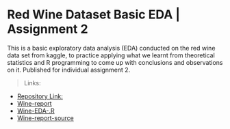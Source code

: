 # Red Wine Dataset Basic EDA | Assignment 2

This is a basic exploratory data analysis (EDA) conducted on the red wine data set from kaggle,
to practice applying what we learnt from theoretical statistics and R programming to come up with
conclusions and observations on it. Published for individual assignment 2.

> Links:

* [Repository Link:](https://github.com/Misk-DSI/individual-assignment-2-SWE-Ahmed)
* [Wine-report](./wine_report.html)
* [Wine-EDA-.R](./src/wine_EDA.R)
* [Wine-report-source](./src/wine_report.Rmd)

